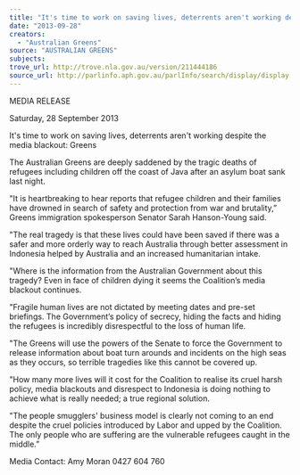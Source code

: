 ```yaml
---
title: "It's time to work on saving lives, deterrents aren't working despite the media blackout: Greens"
date: "2013-09-28"
creators:
  - "Australian Greens"
source: "AUSTRALIAN GREENS"
subjects:
trove_url: http://trove.nla.gov.au/version/211444186
source_url: http://parlinfo.aph.gov.au/parlInfo/search/display/display.w3p;query=Id%3A%22media/pressrel/2757773%22
---
```


 MEDIA RELEASE   

 Saturday, 28 September 2013   

 It's time to work on saving lives, deterrents aren't  working despite the media blackout: Greens   

 The Australian Greens are deeply saddened by the tragic deaths of refugees including children off  the coast of Java after an asylum boat sank last night.   

 "It is heartbreaking to hear reports that refugee children and their families have drowned in search  of safety and protection from war and brutality,” Greens immigration spokesperson Senator Sarah  Hanson-Young said.   

 "The real tragedy is that these lives could have been saved if there was a safer and more orderly way  to reach Australia through better assessment in Indonesia helped by Australia and an increased  humanitarian intake.    

 "Where is the information from the Australian Government about this tragedy? Even in face of  children dying it seems the Coalition’s media blackout continues.   

 "Fragile human lives are not dictated by meeting dates and pre-set briefings. The Government’s  policy of secrecy, hiding the facts and hiding the refugees is incredibly disrespectful to the loss of  human life.    

 "The Greens will use the powers of the Senate to force the Government to release information  about boat turn arounds and incidents on the high seas as they occurs, so terrible tragedies like this  cannot be covered up.    

 "How many more lives will it cost for the Coalition to realise its cruel harsh policy, media blackouts  and disrespect to Indonesia is doing nothing to achieve what is really needed; a true regional  solution.   

 "The people smugglers' business model is clearly not coming to an end despite the cruel policies  introduced by Labor and upped by the Coalition. The only people who are suffering are the  vulnerable refugees caught in the middle.”   

 

 Media Contact: Amy Moran 0427 604 760   

